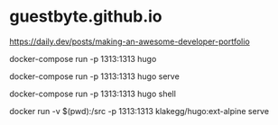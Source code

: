# guestbyte.github.io

https://daily.dev/posts/making-an-awesome-developer-portfolio

docker-compose run -p 1313:1313 hugo

docker-compose run -p 1313:1313 hugo serve

docker-compose run -p 1313:1313 hugo shell

docker run -v $(pwd):/src -p 1313:1313 klakegg/hugo:ext-alpine serve